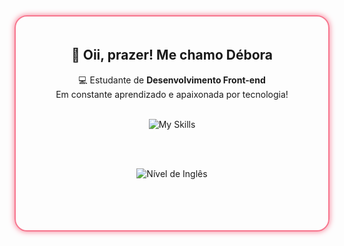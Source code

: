 <div align="center" style="padding: 20px; border: 2px solid #f7768e; border-radius: 20px; max-width: 800px; margin: auto; box-shadow: 0 0 10px #f7768e;">

  <h2>👋 Oii, prazer! Me chamo Débora</h2>
  <p>💻 Estudante de <strong>Desenvolvimento Front-end</strong><br>
  Em constante aprendizado e apaixonada por tecnologia!</p>

  <br>

  <img src="https://skillicons.dev/icons?i=html,css,js,react,vite,typescript,git,figma,tailwind,bootstrap,sass,materialui,nodejs,npm,webpack,python,linux&theme=dark&perline=6" alt="My Skills" />

  <br><br>

  <img src="https://img.shields.io/badge/Ingl%C3%AAs-Intermedi%C3%A1rio-%23AA2132" alt="Nível de Inglês" />

  <br><br>





<!--
**dboravitoria/dboravitoria** is a ✨ _special_ ✨ repository because its `README.md` (this file) appears on your GitHub profile.

Here are some ideas to get you started:

- 🔭 I’m currently working on ...
- 🌱 I’m currently learning ...
- 👯 I’m looking to collaborate on ...
- 🤔 I’m looking for help with ...
- 💬 Ask me about ...
- 📫 How to reach me: ...
- 😄 Pronouns: ...
- ⚡ Fun fact: ...
-->
